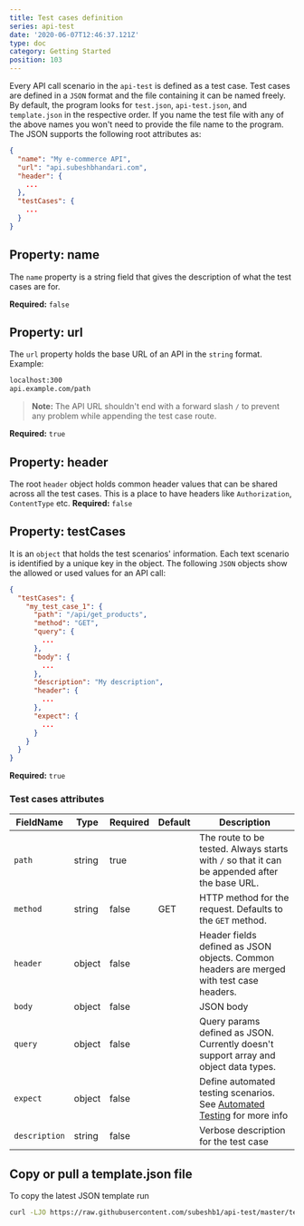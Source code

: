 ```yaml
---
title: Test cases definition
series: api-test
date: '2020-06-07T12:46:37.121Z'
type: doc
category: Getting Started
position: 103
---
```


Every API call scenario in the `api-test` is defined as a test case.
Test cases are defined in a `JSON` format and the file containing it can be named freely. By default, the program looks for `test.json`, `api-test.json`, and `template.json` in the respective order. If you name the test file with any of the above names you won't need to provide the file name to the program.
The JSON supports the following root attributes as:

```json
{
  "name": "My e-commerce API",
  "url": "api.subeshbhandari.com",
  "header": {
    ...
  },
  "testCases": {
    ...
  }
}
```

## Property: name

The `name` property is a string field that gives the description of what the test cases are for.

**Required:** `false`

## Property: url

The `url` property holds the base URL of an API in the `string` format. Example:

```sh
localhost:300
api.example.com/path
```

> **Note:** The API URL shouldn't end with a forward slash `/` to prevent any problem while appending the test case route.

**Required:** `true`

## Property: header

The root `header` object holds common header values that can be shared across all the test cases. This is a place to have headers like `Authorization`, `ContentType` etc.
**Required:** `false`

## Property: testCases

It is an `object` that holds the test scenarios' information. Each text scenario is identified by a unique key in the object. The following `JSON` objects show the allowed or used values for an API call:

```json
{
  "testCases": {
    "my_test_case_1": {
      "path": "/api/get_products",
      "method": "GET",
      "query": {
        ...
      },
      "body": {
        ...
      },
      "description": "My description",
      "header": {
        ...
      },
      "expect": {
        ...
      }
    }
  }
}
```

**Required:** `true`

### Test cases attributes

| FieldName     | Type   | Required | Default | Description                                                                                          |
| ------------- | ------ | -------- | ------- | ---------------------------------------------------------------------------------------------------- |
| `path`        | string | true     |         | The route to be tested. Always starts with `/` so that it can be appended after the base URL.        |
| `method`      | string | false    | GET     | HTTP method for the request. Defaults to the `GET` method.                                           |
| `header`      | object | false    |         | Header fields defined as JSON objects. Common headers are merged with test case headers.             |
| `body`        | object | false    |         | JSON body                                                                                            |
| `query`       | object | false    |         | Query params defined as JSON. Currently doesn't support array and object data types.                 |
| `expect`      | object | false    |         | Define automated testing scenarios. See [Automated Testing](/api-test/automated-tests) for more info |
| `description` | string | false    |         | Verbose description for the test case                                                                |

## Copy or pull a template.json file

To copy the latest JSON template run

```sh
curl -LJO https://raw.githubusercontent.com/subeshb1/api-test/master/template.json
```

